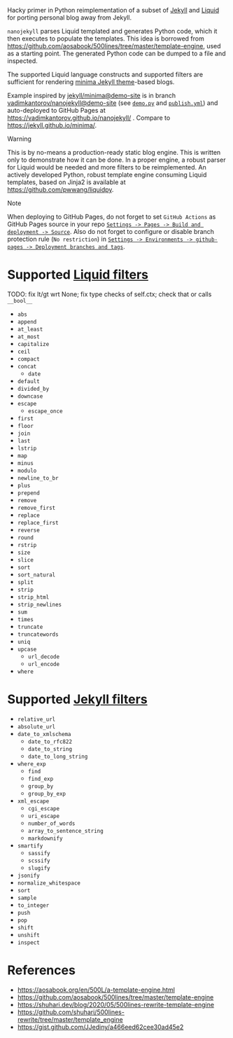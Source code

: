 Hacky primer in Python reimplementation of a subset of [Jekyll](https://jekyllrb.com) and [Liquid](https://shopify.github.io/liquid/) for porting personal blog away from Jekyll.

`nanojekyll` parses Liquid templated and generates Python code, which it then executes to populate the templates. This idea is borrowed from https://github.com/aosabook/500lines/tree/master/template-engine, used as a starting point. The generated Python code can be dumped to a file and inspected.

The supported Liquid language constructs and supported filters are sufficient for rendering [minima Jekyll theme](https://github.com/jekyll/minima)-based blogs.

Example inspired by [jekyll/minima@demo-site](https://github.com/jekyll/minima/tree/demo-site) is in branch [vadimkantorov/nanojekyll@demo-site](../../tree/demo-site) (see [`demo.py`](../../blob/demo-site/demo.py) and [`publish.yml`](../../blob/demo-site/.github/workflows/publish.yml)) and auto-deployed to GitHub Pages at https://vadimkantorov.github.io/nanojekyll/ . Compare to https://jekyll.github.io/minima/.

> [!WARNING]
> This is by no-means a production-ready static blog engine. This is written only to demonstrate how it can be done. In a proper engine, a robust parser for Liquid would be needed and more filters to be reimplemented. An actively developed Python, robust template engine consuming Liquid templates, based on Jinja2 is available at https://github.com/pwwang/liquidpy.

> [!NOTE]
> When deploying to GitHub Pages, do not forget to set `GitHub Actions` as GitHub Pages source in your repo [`Settings -> Pages -> Build and deployment -> Source`](https://github.com/vadimkantorov/nanojekyll/settings/pages). Also do not forget to configure or disable branch protection rule (`No restriction`) in [`Settings -> Environments -> github-pages -> Deployment branches and tags`](https://github.com/vadimkantorov/nanojekyll/settings/environments/).

# Supported [Liquid filters](https://shopify.github.io/liquid/filters/)
TODO: fix lt/gt wrt None; fix type checks of self.ctx; check that or calls `__bool__`

- `abs`
- `append`
- `at_least`
- `at_most`
- `capitalize`
- `ceil`
- `compact`
- `concat`
    - `date`
- `default`
- `divided_by`
- `downcase`
- `escape`
    - `escape_once`
- `first`
- `floor`
- `join`
- `last`
- `lstrip`
- `map`
- `minus`
- `modulo`
- `newline_to_br`
- `plus`
- `prepend`
- `remove`
- `remove_first`
- `replace`
- `replace_first`
- `reverse`
- `round`
- `rstrip`
- `size`
- `slice`
- `sort`
- `sort_natural`
- `split`
- `strip`
- `strip_html`
- `strip_newlines`
- `sum`
- `times`
- `truncate`
- `truncatewords`
- `uniq`
- `upcase`
    - `url_decode`
    - `url_encode`
- `where`

# Supported [Jekyll filters](https://jekyllrb.com/docs/liquid/filters/)
- `relative_url`
- `absolute_url`
- `date_to_xmlschema`
    - `date_to_rfc822`
    - `date_to_string`
    - `date_to_long_string`
- `where_exp`
    - `find`
    - `find_exp`
    - `group_by`
    - `group_by_exp`
- `xml_escape`
    - `cgi_escape`
    - `uri_escape`
    - `number_of_words`
    - `array_to_sentence_string`
    - `markdownify`
- `smartify`
    - `sassify`
    - `scssify`
    - `slugify`
- `jsonify`
- `normalize_whitespace`
- `sort`
- `sample`
- `to_integer`
- `push`
- `pop`
- `shift`
- `unshift`
- `inspect`


# References
- https://aosabook.org/en/500L/a-template-engine.html
- https://github.com/aosabook/500lines/tree/master/template-engine
- https://shuhari.dev/blog/2020/05/500lines-rewrite-template-engine
- https://github.com/shuhari/500lines-rewrite/tree/master/template_engine
- https://gist.github.com/JJediny/a466eed62cee30ad45e2
